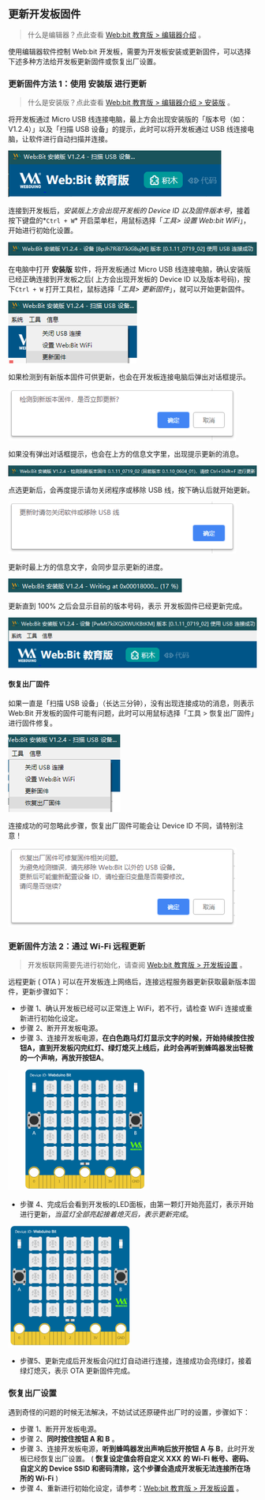 
## 更新开发板固件

> 什么是编辑器？点此查看 [Web:bit 教育版 > 编辑器介绍](software.md) 。

使用编辑器软件控制 Web:bit 开发板，需要为开发板安装或更新固件，可以选择下述多种方法给开发板更新固件或恢复出厂设置。

### 更新固件方法 1：使用 安装版 进行更新

> 什么是安装版？点此查看 [Web:bit 教育版 > 编辑器介绍 > 安装版](software.md) 。

将开发板通过 Micro USB 线连接电脑，最上方会出现安装版的「版本号（如：V1.2.4）」以及「扫描 USB 设备」的提示，此时可以将开发板通过 USB 线连接电脑，让软件进行自动扫描并连接。

![](update/upload_3f793de122644f3c4fb1f17de0bcc634.png)

连接到开发板后，*安装版上方会出现开发板的 Device ID 以及固件版本号*，接着按下键盘的*`Ctrl + W`* 开启菜单栏，用鼠标选择「*工具> 设置 Web:bit WiFi*」，开始进行初始化设置。

![](update/upload_832cf2a13eb24e1c994fac3ea4d81373.png)

在电脑中打开 **安装版** 软件，将开发板通过 Micro USB 线连接电脑，确认安装版已经正确连接到开发板之后( 上方会出现开发板的 Device ID 以及版本号码)，按下`Ctrl + W` 打开工具栏，鼠标选择「*工具> 更新固件*」，就可以开始更新固件。

![](update/upload_bbb1222a27c9694ab3b8a1a71515c837.png)

如果检测到有新版本固件可供更新，也会在开发板连接电脑后弹出对话框提示。

![](update/upload_46c7a296ad1a32710e18c8dfb11a2ceb.png)

如果没有弹出对话框提示，也会在上方的信息文字里，出现提示更新的消息。

![](update/upload_986d0f00a17dbae92eff4feb19c21ab2.png)

点选更新后，会再度提示请勿关闭程序或移除 USB 线，按下确认后就开始更新。

![](update/upload_ffc83447d7c649a0c51d19fe6b930632.png)

更新时最上方的信息文字，会同步显示更新的进度。

![](update/upload_d83789034c2b05d079e1d6a6b03477f1.png)

更新直到 100% 之后会显示目前的版本号码，表示 开发板固件已经更新完成。

![](update/upload_e994b6436ddb867b584438e86d7b29b4.png)

#### 恢复出厂固件

如果一直是「扫描 USB 设备」（长达三分钟），没有出现连接成功的消息，则表示 Web:Bit 开发板的固件可能有问题，此时可以用鼠标选择「工具 > 恢复出厂固件」进行固件修复。

![](update/upload_c50c3839f4d1fe1f8e60694b1c2813fb.png)

连接成功的可忽略此步骤，恢复出厂固件可能会让 Device ID 不同，请特别注意！

![](update/upload_c2ec7e8b5a7f87de903f5edf882fe41d.png)

### 更新固件方法 2：通过 Wi-Fi 远程更新

> 开发板联网需要先进行初始化，请查阅 [Web:bit 教育版 > 开发板设置](setup.md) 。

远程更新 ( OTA ) 可以在开发板连上网络后，连接远程服务器更新获取最新版本固件，更新步骤如下：

- 步骤 1、确认开发板已经可以正常连上 WiFi，若不行，请检查 WiFi 连接或重新进行初始化设定。
- 步骤 2、断开开发板电源。
- 步骤 3、连接开发板电源，**在白色跑马灯灯显示文字的时候，开始持续按住按钮A，直到开发板闪完红灯、绿灯熄灭上线后，此时会再听到蜂鸣器发出轻微的一个声响，再放开按钮A**。

![](update/ota-06.gif)

- 步骤 4、完成后会看到开发板的LED面板，由第一颗灯开始亮蓝灯，表示开始进行更新，*当蓝灯全部亮起接着熄灭后，表示更新完成*。

![](update/ota-07.gif)

- 步骤5、更新完成后开发板会闪红灯自动进行连接，连接成功会亮绿灯，接着绿灯熄灭，表示 OTA 更新固件完成。

### 恢复出厂设置

遇到奇怪的问题的时候无法解决，不妨试试还原硬件出厂时的设置，步骤如下：

- 步骤 1、断开开发板电源。
- 步骤 2、**同时按住按钮 A 和 B** 。
- 步骤 3、连接开发板电源，**听到蜂鸣器发出声响后放开按钮 A 与 B**，此时开发板已经恢复出厂设置。 ( **恢复设定值会将自定义 XXX 的 Wi-Fi 帐号、密码、自定义的 Device SSID 和密码清除，这个步骤会造成开发板无法连接所在场所的 Wi-Fi** )
- 步骤 4、重新进行初始化设定，请参考：[Web:bit 教育版 > 开发板设置](setup.md) 。
